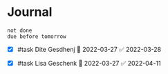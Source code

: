 # Journal

```tasks
not done
due before tomorrow
```



- [x] #task Dite Gesdhenj 📅 2022-03-27 ✅ 2022-03-28
- [x] #task Lisa Geschenk 📅 2022-03-27 ✅ 2022-04-11


